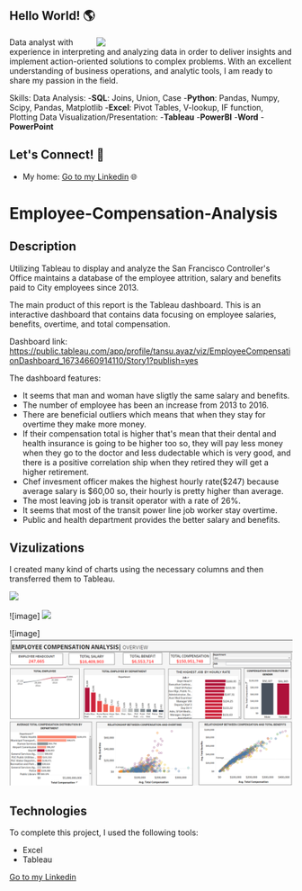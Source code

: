 ## Hello World! 🌎 

<a href="https://cdn.futura-sciences.com/sources/images/Big-Data.jpg"><img align="right" width="349" height="auto" src="https://cdn.futura-sciences.com/sources/images/Big-Data.jpg"></a>

Data analyst with experience in interpreting and analyzing data in order to deliver insights and implement action-oriented solutions to complex problems. With an excellent understanding of business operations, and analytic tools, I am ready to share my passion in the field.

Skills: 
Data Analysis: 
-**SQL**: Joins, Union, Case
-**Python**: Pandas, Numpy, Scipy, Pandas, Matplotlib
-**Excel**: Pivot Tables, V-lookup, IF function, Plotting 
Data Visualization/Presentation:
-**Tableau**
-**PowerBI**
-**Word**
-**PowerPoint**

## Let's Connect! 🤝

- My home: <a href="https://www.linkedin.com/in/tansu-ayaz-797bb313a/">Go to my Linkedin</a> 🌐


# Employee-Compensation-Analysis

## Description

Utilizing Tableau to display and analyze the San Francisco Controller's Office maintains a database of the employee attrition, salary and benefits paid to City employees since 2013.

The main product of this report is the Tableau dashboard. This is an interactive dashboard that contains data focusing on employee salaries, benefits, overtime, and total compensation.

Dashboard link: https://public.tableau.com/app/profile/tansu.ayaz/viz/EmployeeCompensationDashboard_16734660914110/Story1?publish=yes

The dashboard features:

- It seems that man and woman have sligtly the same salary and benefits.
- The number of employee has been an increase from 2013 to 2016. 
- There are beneficial outliers which means that when they stay for overtime they make more money. 
- If their compensation total is higher that's mean that their dental and health insurance is going to be higher too so, they will pay less money when they go to the doctor and less dudectable which is very good, and there is a positive correlation ship when they retired they will get a higher retirement.
- Chef invesment officer makes the highest hourly rate($247) because average salary is $60,00 so, their hourly is pretty higher than average.
- The most leaving job is transit operator with a rate of 26%.
- It seems that most of the transit power line job worker stay overtime.
- Public and health department provides the better salary and benefits.

## Vizulizations

I created many kind of charts using the necessary columns and then transferred them to Tableau.

<img src =
"https://www.totalrsolutions.com/wp-content/uploads/2016/01/Compensation-Dollarphotoclub_90295153-RS-72.jpg" width="350" height="auto" />


![image] <img src = "https://github.com/tansu-ayaz/Employee-Compensation-Analysis/blob/main/First.jpg" />


![image] <img src = "https://github.com/Tansuuuu/Employee-Compensation-Analysis/blob/main/Employee%20Compensation.jpg" />


## Technologies
To complete this project, I used the following tools:
- Excel
- Tableau


<a href="https://www.linkedin.com/in/tansu-ayaz-797bb313a/">Go to my Linkedin</a>
